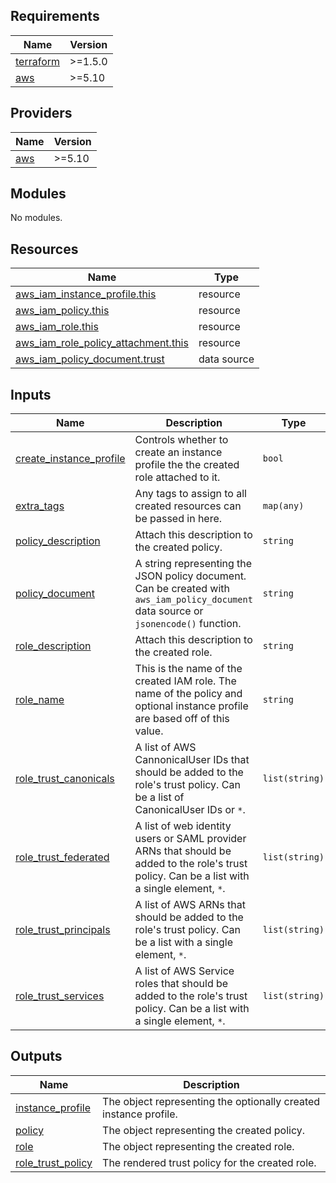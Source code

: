 ## Requirements

| Name | Version |
|------|---------|
| <a name="requirement_terraform"></a> [terraform](#requirement\_terraform) | >=1.5.0 |
| <a name="requirement_aws"></a> [aws](#requirement\_aws) | >=5.10 |

## Providers

| Name | Version |
|------|---------|
| <a name="provider_aws"></a> [aws](#provider\_aws) | >=5.10 |

## Modules

No modules.

## Resources

| Name | Type |
|------|------|
| [aws_iam_instance_profile.this](https://registry.terraform.io/providers/hashicorp/aws/latest/docs/resources/iam_instance_profile) | resource |
| [aws_iam_policy.this](https://registry.terraform.io/providers/hashicorp/aws/latest/docs/resources/iam_policy) | resource |
| [aws_iam_role.this](https://registry.terraform.io/providers/hashicorp/aws/latest/docs/resources/iam_role) | resource |
| [aws_iam_role_policy_attachment.this](https://registry.terraform.io/providers/hashicorp/aws/latest/docs/resources/iam_role_policy_attachment) | resource |
| [aws_iam_policy_document.trust](https://registry.terraform.io/providers/hashicorp/aws/latest/docs/data-sources/iam_policy_document) | data source |

## Inputs

| Name | Description | Type | Default | Required |
|------|-------------|------|---------|:--------:|
| <a name="input_create_instance_profile"></a> [create\_instance\_profile](#input\_create\_instance\_profile) | Controls whether to create an instance profile the the created role attached to it. | `bool` | `false` | no |
| <a name="input_extra_tags"></a> [extra\_tags](#input\_extra\_tags) | Any tags to assign to all created resources can be passed in here. | `map(any)` | `{}` | no |
| <a name="input_policy_description"></a> [policy\_description](#input\_policy\_description) | Attach this description to the created policy. | `string` | n/a | yes |
| <a name="input_policy_document"></a> [policy\_document](#input\_policy\_document) | A string representing the JSON policy document.  Can be created with `aws_iam_policy_document` data source or `jsonencode()` function. | `string` | n/a | yes |
| <a name="input_role_description"></a> [role\_description](#input\_role\_description) | Attach this description to the created role. | `string` | n/a | yes |
| <a name="input_role_name"></a> [role\_name](#input\_role\_name) | This is the name of the created IAM role.  The name of the policy and optional instance profile are based off of this value. | `string` | n/a | yes |
| <a name="input_role_trust_canonicals"></a> [role\_trust\_canonicals](#input\_role\_trust\_canonicals) | A list of AWS CannonicalUser IDs that should be added to the role's trust policy.  Can be a list of CanonicalUser IDs or `*`. | `list(string)` | `[]` | no |
| <a name="input_role_trust_federated"></a> [role\_trust\_federated](#input\_role\_trust\_federated) | A list of web identity users or SAML provider ARNs that should be added to the role's trust policy.  Can be a list with a single element, `*`. | `list(string)` | `[]` | no |
| <a name="input_role_trust_principals"></a> [role\_trust\_principals](#input\_role\_trust\_principals) | A list of AWS ARNs that should be added to the role's trust policy.  Can be a list with a single element, `*`. | `list(string)` | `[]` | no |
| <a name="input_role_trust_services"></a> [role\_trust\_services](#input\_role\_trust\_services) | A list of AWS Service roles that should be added to the role's trust policy.  Can be a list with a single element, `*`. | `list(string)` | `[]` | no |

## Outputs

| Name | Description |
|------|-------------|
| <a name="output_instance_profile"></a> [instance\_profile](#output\_instance\_profile) | The object representing the optionally created instance profile. |
| <a name="output_policy"></a> [policy](#output\_policy) | The object representing the created policy. |
| <a name="output_role"></a> [role](#output\_role) | The object representing the created role. |
| <a name="output_role_trust_policy"></a> [role\_trust\_policy](#output\_role\_trust\_policy) | The rendered trust policy for the created role. |
